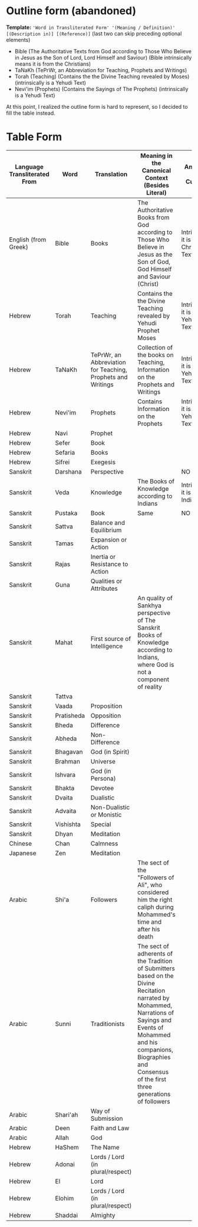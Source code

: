 # Outline form (abandoned)
**Template:** `'Word in Transliterated Form' '(Meaning / Definition)' [(Description in)] [(Reference)]` (last two can skip preceding optional elements)

- Bible (The Authoritative Texts from God according to Those Who Believe in Jesus as the Son of Lord, Lord Himself and Saviour) (Bible intrinsically means it is from the Christians)
- TaNaKh (TePrWr, an Abbreviation for Teaching, Prophets and Writings)
- Torah (Teaching) (Contains the the Divine Teaching revealed by Moses) (intrinsically is a Yehudi Text)
- Nevi'im (Prophets) (Contains the Sayings of The Prophets) (intrinsically is a Yehudi Text)

At this point, I realized the outline form is hard to represent, so I decided to fill the table instead.
# Table Form

| Language Transliterated From | Word       | Translation                                                 | Meaning in the Canonical Context (Besides Literal)                                                                                                                                                                                               | Any Ties to a Cultural               |
| ---------------------------- | ---------- | ----------------------------------------------------------- | ------------------------------------------------------------------------------------------------------------------------------------------------------------------------------------------------------------------------------------------------ | ------------------------------------ |
| English (from Greek)         | Bible      | Books                                                       | The Authoritative Books from God according to Those Who Believe in Jesus as the Son of God, God Himself and Saviour (Christ)                                                                                                                     | Intrinsically it is a Christian Text |
| Hebrew                       | Torah      | Teaching                                                    | Contains the the Divine Teaching revealed by Yehudi Prophet Moses                                                                                                                                                                                | Intrinsically it is a Yehudi Text    |
| Hebrew                       | TaNaKh     | TePrWr, an Abbreviation for Teaching, Prophets and Writings | Collection of the books on Teaching, Information on the Prophets and Writings                                                                                                                                                                    | Intrinsically it is a Yehudi Text    |
| Hebrew                       | Nevi'im    | Prophets                                                    | Contains Information on the Prophets                                                                                                                                                                                                             | Intrinsically it is a Yehudi Text    |
| Hebrew                       | Navi       | Prophet                                                     |                                                                                                                                                                                                                                                  |                                      |
| Hebrew                       | Sefer      | Book                                                        |                                                                                                                                                                                                                                                  |                                      |
| Hebrew                       | Sefaria    | Books                                                       |                                                                                                                                                                                                                                                  |                                      |
| Hebrew                       | Sifrei     | Exegesis                                                    |                                                                                                                                                                                                                                                  |                                      |
| Sanskrit                     | Darshana   | Perspective                                                 |                                                                                                                                                                                                                                                  | NO                                   |
| Sanskrit                     | Veda       | Knowledge                                                   | The Books of Knowledge according to Indians                                                                                                                                                                                                      | Intrinsically it is an Indian Text   |
| Sanskrit                     | Pustaka    | Book                                                        | Same                                                                                                                                                                                                                                             | NO                                   |
| Sanskrit                     | Sattva     | Balance and Equilibrium                                     |                                                                                                                                                                                                                                                  |                                      |
| Sanskrit                     | Tamas      | Expansion or Action                                         |                                                                                                                                                                                                                                                  |                                      |
| Sanskrit                     | Rajas      | Inertia or Resistance to Action                             |                                                                                                                                                                                                                                                  |                                      |
| Sanskrit                     | Guna       | Qualities or Attributes                                     |                                                                                                                                                                                                                                                  |                                      |
| Sanskrit                     | Mahat      | First source of Intelligence                                | An quality of Sankhya perspective of The Sanskrit Books of Knowledge according to Indians, where God is not a component of reality                                                                                                               |                                      |
| Sanskrit                     | Tattva     |                                                             |                                                                                                                                                                                                                                                  |                                      |
| Sanskrit                     | Vaada      | Proposition                                                 |                                                                                                                                                                                                                                                  |                                      |
| Sanskrit                     | Pratisheda | Opposition                                                  |                                                                                                                                                                                                                                                  |                                      |
| Sanskrit                     | Bheda      | Difference                                                  |                                                                                                                                                                                                                                                  |                                      |
| Sanskrit                     | Abheda     | Non-Difference                                              |                                                                                                                                                                                                                                                  |                                      |
| Sanskrit                     | Bhagavan   | God (in Spirit)                                             |                                                                                                                                                                                                                                                  |                                      |
| Sanskrit                     | Brahman    | Universe                                                    |                                                                                                                                                                                                                                                  |                                      |
| Sanskrit                     | Ishvara    | God (in Persona)                                            |                                                                                                                                                                                                                                                  |                                      |
| Sanskrit                     | Bhakta     | Devotee                                                     |                                                                                                                                                                                                                                                  |                                      |
| Sanskrit                     | Dvaita     | Dualistic                                                   |                                                                                                                                                                                                                                                  |                                      |
| Sanskrit                     | Advaita    | Non-Dualistic or Monistic                                   |                                                                                                                                                                                                                                                  |                                      |
| Sanskrit                     | Vishishta  | Special                                                     |                                                                                                                                                                                                                                                  |                                      |
| Sanskrit                     | Dhyan      | Meditation                                                  |                                                                                                                                                                                                                                                  |                                      |
| Chinese                      | Chan       | Calmness                                                    |                                                                                                                                                                                                                                                  |                                      |
| Japanese                     | Zen        | Meditation                                                  |                                                                                                                                                                                                                                                  |                                      |
| Arabic                       | Shi'a      | Followers                                                   | The sect of the "Followers of Ali", who considered him the right caliph during Mohammed's time and after his death                                                                                                                               |                                      |
| Arabic                       | Sunni      | Traditionists                                               | The sect of adherents of the Tradition of Submitters based on the Divine Recitation narrated by Mohammed, Narrations of Sayings and Events of Mohammed and his companions, Biographies and Consensus of the first three generations of followers |                                      |
| Arabic                       | Shari'ah   | Way of Submission                                           |                                                                                                                                                                                                                                                  |                                      |
| Arabic                       | Deen       | Faith and Law                                               |                                                                                                                                                                                                                                                  |                                      |
| Arabic                       | Allah      | God                                                         |                                                                                                                                                                                                                                                  |                                      |
| Hebrew                       | HaShem     | The Name                                                    |                                                                                                                                                                                                                                                  |                                      |
| Hebrew                       | Adonai     | Lords / Lord (in plural/respect)                            |                                                                                                                                                                                                                                                  |                                      |
| Hebrew                       | El         | Lord                                                        |                                                                                                                                                                                                                                                  |                                      |
| Hebrew                       | Elohim     | Lords / Lord (in plural/respect)                            |                                                                                                                                                                                                                                                  |                                      |
| Hebrew                       | Shaddai    | Almighty                                                    |                                                                                                                                                                                                                                                  |                                      |
